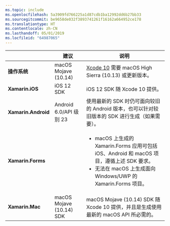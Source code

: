 ```yaml
---
ms.topic: include
ms.openlocfilehash: 5a3909fd766225a1d87cdb1ba12992dd6b27bb33
ms.sourcegitcommit: be9658de032f3893741261f16162a664952ce178
ms.translationtype: HT
ms.contentlocale: zh-CN
ms.lasthandoff: 05/01/2019
ms.locfileid: "64987065"
---
```

||建议|说明|
|---|---|---|
|**操作系统**|macOS Mojave (10.14)|[Xcode 10](https://developer.apple.com/documentation/xcode_release_notes/xcode_10_release_notes) 需要 macOS High Sierra (10.13) 或更新版本。|
|**Xamarin.iOS**|iOS 12 SDK|iOS 12 SDK 随 Xcode 10 提供。|
|**Xamarin.Android**|Android 6.0/API 级别 23|使用最新的 SDK 时仍可面向较旧的 Android 版本，也可以针对较旧版本的 SDK 进行生成（如果需要）。|
|**Xamarin.Forms**||<ul><li>macOS 上生成的 Xamarin.Forms 应用可包括 iOS、Android 和 macOS 项目，遵循上述 SDK 要求。</li><li>无法在 macOS 上生成面向 Windows/UWP 的 Xamarin.Forms 项目。</li></ul>|
|**Xamarin.Mac**|macOS Mojave (10.14) SDK|macOS Mojave (10.14) SDK 随 Xcode 10 提供，并且是生成使用最新的 macOS API 所必需的。|
